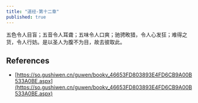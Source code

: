 ```yaml
---
title: "道经-第十二章"
published: true
---
```


五色令人目盲；五音令人耳聋；五味令人口爽；驰骋畋猎，令人心发狂；难得之货，令人行妨。是以圣人为腹不为目，故去彼取此。

## References

- [https://so.gushiwen.cn/guwen/bookv_46653FD803893E4FD6CB9A00B533A0BE.aspx](https://so.gushiwen.cn/guwen/bookv_46653FD803893E4FD6CB9A00B533A0BE.aspx)
